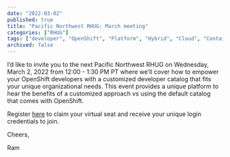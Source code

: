 ```yaml
---
date: "2022-03-02"
published: true
title: "Pacific Northwest RHUG: March meeting"
categories: ["RHUG"]
tags: ["developer", "OpenShift", "Platform", "Hybrid", "Cloud", "Containers"]
archived: false
---
```


I’d like to invite you to the next Pacific Northwest RHUG on Wednesday, March 2, 2022 from 12:00 - 1:30 PM PT where we’ll cover how to empower your OpenShift developers with a customized developer catalog that fits your unique organizational needs. This event provides a unique platform to hear the benefits of a customized approach vs using the default catalog that comes with OpenShift.
 
Register [here](https://events.redhat.com/profile/514578?sc_cid=7013a000002qCIpAAM) to claim your virtual seat and receive your unique login credentials to join.

Cheers,

Ram
